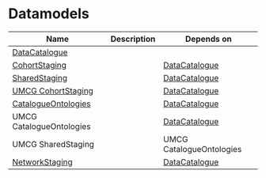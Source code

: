 # Datamodels

| Name | Description | Depends on |
| ---- | ----------- | ---------- |
| [DataCatalogue](../datamodels/DataCatalogue/source.txt) | | |
| [CohortStaging](../datamodels/DataCatalogueStagingCohort/DataCatalogueStagingCohort.csv) | | [DataCatalogue](../datamodels/DataCatalogue/source.txt) |
| [SharedStaging](../datamodels/DataCatalogueSharedStaging/DataCatalogueSharedStaging.csv) | | [DataCatalogue](../datamodels/DataCatalogue/source.txt) |
| [UMCG CohortStaging](../datamodels/DataCatalogueStagingCohortUMCG/DataCatalogueStagingCohortUMCG.csv) | | [DataCatalogue](../datamodels/DataCatalogue/source.txt) |
| [CatalogueOntologies](../datamodels/CatalogueOntologies/source.txt) | | [DataCatalogue](../datamodels/DataCatalogue/source.txt) |
| UMCG CatalogueOntologies | | [DataCatalogue](../datamodels/DataCatalogue/source.txt) |
| UMCG SharedStaging | | UMCG CatalogueOntologies |
| [NetworkStaging](../datamodels/DataCatalogueStagingNetwork/DataCatalogueStagingNetwork.csv) | | [DataCatalogue](../datamodels/DataCatalogue/source.txt) |
